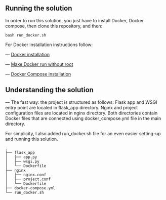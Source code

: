 

## Running the solution

In order to run this solution, you just have to install Docker, Docker compose, then clone this repository, and then:
```
bash run_docker.sh
```

For Docker installation instructions follow:

— [Docker installation](https://docs.docker.com/engine/install/ubuntu/)

— [Make Docker run without root](https://docs.docker.com/engine/install/linux-postinstall/)

— [Docker Compose installation](https://docs.docker.com/compose/install/)

## Understanding the solution

— The fast way: the project is structured as follows: Flask app and WSGI entry point are localed in flask_app directory. Nginx and project configuration files are located in nginx directory. Both directories contain Docker files that are connected using docker_compose.yml file in the main directory. 
  
   For simplicity, I also added run_docker.sh file for an even easier setting-up and running this solution. 
```
.
├── flask_app 
│   ├── app.py          
│   ├── wsgi.py
│   └── Dockerfile
├── nginx
│   ├── nginx.conf          
│   ├── project.conf
│   └── Dockerfile
├── docker-compose.yml
└── run_docker.sh
```
